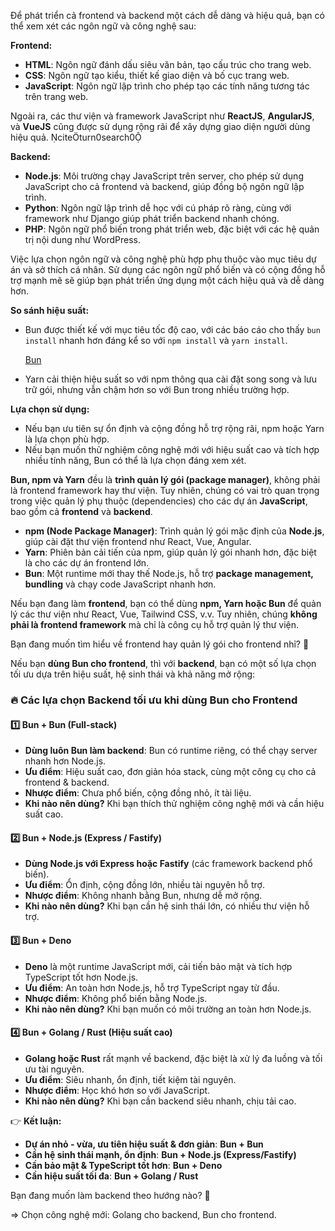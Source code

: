 Để phát triển cả frontend và backend một cách dễ dàng và hiệu quả, bạn có thể xem xét các ngôn ngữ và công nghệ sau:

**Frontend:**
- **HTML**: Ngôn ngữ đánh dấu siêu văn bản, tạo cấu trúc cho trang web.
- **CSS**: Ngôn ngữ tạo kiểu, thiết kế giao diện và bố cục trang web.
- **JavaScript**: Ngôn ngữ lập trình cho phép tạo các tính năng tương tác trên trang web.

Ngoài ra, các thư viện và framework JavaScript như **ReactJS**, **AngularJS**, và **VueJS** cũng được sử dụng rộng rãi để xây dựng giao diện người dùng hiệu quả. citeturn0search0

**Backend:**
- **Node.js**: Môi trường chạy JavaScript trên server, cho phép sử dụng JavaScript cho cả frontend và backend, giúp đồng bộ ngôn ngữ lập trình.
- **Python**: Ngôn ngữ lập trình dễ học với cú pháp rõ ràng, cùng với framework như Django giúp phát triển backend nhanh chóng.
- **PHP**: Ngôn ngữ phổ biến trong phát triển web, đặc biệt với các hệ quản trị nội dung như WordPress.

Việc lựa chọn ngôn ngữ và công nghệ phù hợp phụ thuộc vào mục tiêu dự án và sở thích cá nhân. Sử dụng các ngôn ngữ phổ biến và có cộng đồng hỗ trợ mạnh mẽ sẽ giúp bạn phát triển ứng dụng một cách hiệu quả và dễ dàng hơn. 



**So sánh hiệu suất:**

- Bun được thiết kế với mục tiêu tốc độ cao, với các báo cáo cho thấy `bun install` nhanh hơn đáng kể so với `npm install` và `yarn install`.
    
    [Bun](https://bun.sh/package-manager?utm_source=chatgpt.com)
    
- Yarn cải thiện hiệu suất so với npm thông qua cài đặt song song và lưu trữ gói, nhưng vẫn chậm hơn so với Bun trong nhiều trường hợp.

**Lựa chọn sử dụng:**

- Nếu bạn ưu tiên sự ổn định và cộng đồng hỗ trợ rộng rãi, npm hoặc Yarn là lựa chọn phù hợp.
- Nếu bạn muốn thử nghiệm công nghệ mới với hiệu suất cao và tích hợp nhiều tính năng, Bun có thể là lựa chọn đáng xem xét.

**Bun, npm và Yarn** đều là **trình quản lý gói (package manager)**, không phải là frontend framework hay thư viện. Tuy nhiên, chúng có vai trò quan trọng trong việc quản lý phụ thuộc (dependencies) cho các dự án **JavaScript**, bao gồm cả **frontend** và **backend**.

- **npm (Node Package Manager)**: Trình quản lý gói mặc định của **Node.js**, giúp cài đặt thư viện frontend như React, Vue, Angular.
- **Yarn**: Phiên bản cải tiến của npm, giúp quản lý gói nhanh hơn, đặc biệt là cho các dự án frontend lớn.
- **Bun**: Một runtime mới thay thế Node.js, hỗ trợ **package management, bundling** và chạy code JavaScript nhanh hơn.

Nếu bạn đang làm **frontend**, bạn có thể dùng **npm, Yarn hoặc Bun** để quản lý các thư viện như React, Vue, Tailwind CSS, v.v. Tuy nhiên, chúng **không phải là frontend framework** mà chỉ là công cụ hỗ trợ quản lý thư viện.

Bạn đang muốn tìm hiểu về frontend hay quản lý gói cho frontend nhỉ? 🚀


Nếu bạn **dùng Bun cho frontend**, thì với **backend**, bạn có một số lựa chọn tối ưu dựa trên hiệu suất, hệ sinh thái và khả năng mở rộng:

### 🔥 **Các lựa chọn Backend tối ưu khi dùng Bun cho Frontend**

#### 1️⃣ **Bun + Bun (Full-stack)**

- **Dùng luôn Bun làm backend**: Bun có runtime riêng, có thể chạy server nhanh hơn Node.js.
- **Ưu điểm**: Hiệu suất cao, đơn giản hóa stack, cùng một công cụ cho cả frontend & backend.
- **Nhược điểm**: Chưa phổ biến, cộng đồng nhỏ, ít tài liệu.
- **Khi nào nên dùng?** Khi bạn thích thử nghiệm công nghệ mới và cần hiệu suất cao.

#### 2️⃣ **Bun + Node.js (Express / Fastify)**

- **Dùng Node.js với Express hoặc Fastify** (các framework backend phổ biến).
- **Ưu điểm**: Ổn định, cộng đồng lớn, nhiều tài nguyên hỗ trợ.
- **Nhược điểm**: Không nhanh bằng Bun, nhưng dễ mở rộng.
- **Khi nào nên dùng?** Khi bạn cần hệ sinh thái lớn, có nhiều thư viện hỗ trợ.

#### 3️⃣ **Bun + Deno**

- **Deno** là một runtime JavaScript mới, cải tiến bảo mật và tích hợp TypeScript tốt hơn Node.js.
- **Ưu điểm**: An toàn hơn Node.js, hỗ trợ TypeScript ngay từ đầu.
- **Nhược điểm**: Không phổ biến bằng Node.js.
- **Khi nào nên dùng?** Khi bạn muốn có môi trường an toàn hơn Node.js.

#### 4️⃣ **Bun + Golang / Rust (Hiệu suất cao)**

- **Golang hoặc Rust** rất mạnh về backend, đặc biệt là xử lý đa luồng và tối ưu tài nguyên.
- **Ưu điểm**: Siêu nhanh, ổn định, tiết kiệm tài nguyên.
- **Nhược điểm**: Học khó hơn so với JavaScript.
- **Khi nào nên dùng?** Khi bạn cần backend siêu nhanh, chịu tải cao.

👉 **Kết luận:**

- **Dự án nhỏ - vừa, ưu tiên hiệu suất & đơn giản**: **Bun + Bun**
- **Cần hệ sinh thái mạnh, ổn định**: **Bun + Node.js (Express/Fastify)**
- **Cần bảo mật & TypeScript tốt hơn**: **Bun + Deno**
- **Cần hiệu suất tối đa**: **Bun + Golang / Rust**

Bạn đang muốn làm backend theo hướng nào? 🚀

=> Chọn công nghệ mới: Golang cho backend, Bun cho frontend. 